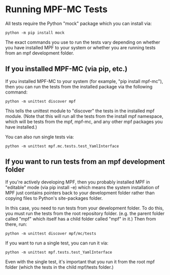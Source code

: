 Running MPF-MC Tests
====================

All tests require the Python "mock" package which you can install via:

`python -m pip install mock`

The exact commands you use to run the tests vary depending on whether you have installed MPF to your system or whether
you are running tests from an mpf development folder.

If you installed MPF-MC (via pip, etc.)
------------------------------------
If you installed MPF-MC to your system (for example, "pip install mpf-mc"), then you can run the tests from the
installed package via the following command:

`python -m unittest discover mpf`

This tells the unittest module to "discover" the tests in the installed mpf module. (Note that this will run all the
tests from the install mpf namespace, which will be tests from the mpf, mpf-mc, and any other mpf packages you have
installed.)

You can also run single tests via:

`python -m unittest mpf.mc.tests.test_YamlInterface`

If you want to run tests from an mpf development folder
-------------------------------------------------------
If you're actively developing MPF, then you probably installed MPF in "editable" mode (via pip install -e) which means
the system installation of MPF just contains pointers back to your development folder rather than copying files to
Python's site-packages folder.

In this case, you need to run tests from your development folder. To do this, you must run the tests from the root
repository folder. (e.g. the parent folder called "mpf" which itself has a child folder called "mpf" in it.) Then from
there, run:

`python -m unittest discover mpf/mc/tests`

If you want to run a single test, you can run it via:

`python -m unittest mpf.tests.test_YamlInterface`

Even with the single test, it's important that you run it from the root mpf folder (which the tests in the child
mpf/tests folder.)
